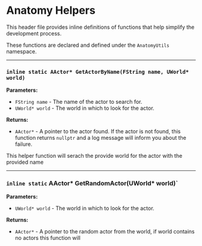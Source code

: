 # Anatomy Helpers

This header file provides inline definitions of functions that help simplify the development process.

These functions are declared and defined under the `AnatomyUtils` namespace.

---

### `inline static AActor* GetActorByName(FString name, UWorld* world)`

**Parameters:**

- `FString name` - The name of the actor to search for.
- `UWorld* world` - The world in which to look for the actor.

**Returns:**

- `AActor*` - A pointer to the actor found. If the actor is not found, this function returns `nullptr` and a log message will inform you about the failure.

This helper function will serach the provide world for the actor with the provided name 

---


### `inline static` AActor* GetRandomActor(UWorld* world)`


**Parameters:**

- `UWorld* world` - The world in which to look for the actor.

**Returns:**

- `AActor*` - A pointer to the random actor from the world, if world contains no actors this function will 

